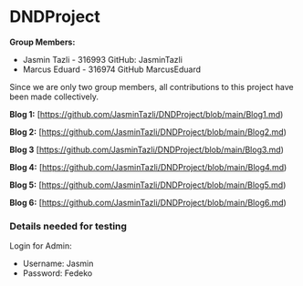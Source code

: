 # DNDProject

**Group Members:** 
- Jasmin Tazli - 316993
    GitHub: JasminTazli
- Marcus Eduard - 316974
    GitHub MarcusEduard

Since we are only two group members, all contributions to this project have been made collectively. 

**Blog 1:**
[https://github.com/JasminTazli/DNDProject/blob/main/Blog1.md)

**Blog 2:**
[https://github.com/JasminTazli/DNDProject/blob/main/Blog2.md)

**Blog 3** 
[https://github.com/JasminTazli/DNDProject/blob/main/Blog3.md)

**Blog 4:**
[https://github.com/JasminTazli/DNDProject/blob/main/Blog4.md) 

**Blog 5:**
[https://github.com/JasminTazli/DNDProject/blob/main/Blog5.md)

**Blog 6:**
[https://github.com/JasminTazli/DNDProject/blob/main/Blog6.md) 

### Details needed for testing 
Login for Admin:
- Username: Jasmin 
- Password: Fedeko
